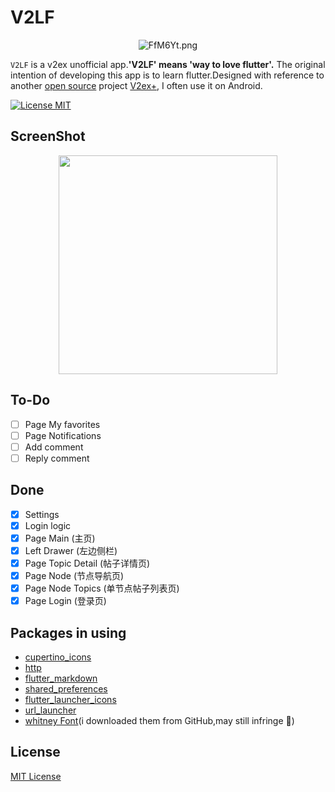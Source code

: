 # V2LF

<p align="center">
  <img src="https://s1.ax1x.com/2018/12/29/FfM6Yt.png" alt="FfM6Yt.png" border="0" />
</p>

`V2LF` is a v2ex unofficial app.**'V2LF' means 'way to love flutter'.**
The original intention of developing this app is to learn flutter.Designed with reference to another [open source](https://github.com/CzBiX/v2ex-android) project [V2ex+](https://play.google.com/store/apps/details?id=com.czbix.v2ex&hl=en_US), I often use it on Android.

[![License MIT](https://img.shields.io/badge/license-MIT-green.svg?style=flat)](https://raw.githubusercontent.com/Finb/V2ex-Swift/master/LICENSE)

## ScreenShot

<center><image src="screenshot/V2LF-v0.0.4.gif" width="350"/></center>

## To-Do
- [ ] Page My favorites
- [ ] Page Notifications
- [ ] Add comment
- [ ] Reply comment

## Done
- [x] Settings
- [x] Login logic
- [x] Page Main (主页)
- [x] Left Drawer (左边侧栏)
- [x] Page Topic Detail (帖子详情页)
- [x] Page Node (节点导航页)
- [x] Page Node Topics (单节点帖子列表页)
- [x] Page Login (登录页)

## Packages in using

* [cupertino_icons](https://pub.dartlang.org/packages/cupertino_icons)
* [http](https://pub.dartlang.org/packages/http)
* [flutter_markdown](https://pub.dartlang.org/packages/flutter_markdown)
* [shared_preferences](https://pub.dartlang.org/packages/shared_preferences)
* [flutter_launcher_icons](https://pub.dartlang.org/packages/flutter_launcher_icons)
* [url_launcher](https://pub.dartlang.org/packages/url_launcher)
* [whitney Font](https://whitney.org/)(i downloaded them from GitHub,may still infringe 🤨)

## License

[MIT License](http://en.wikipedia.org/wiki/MIT_License)
